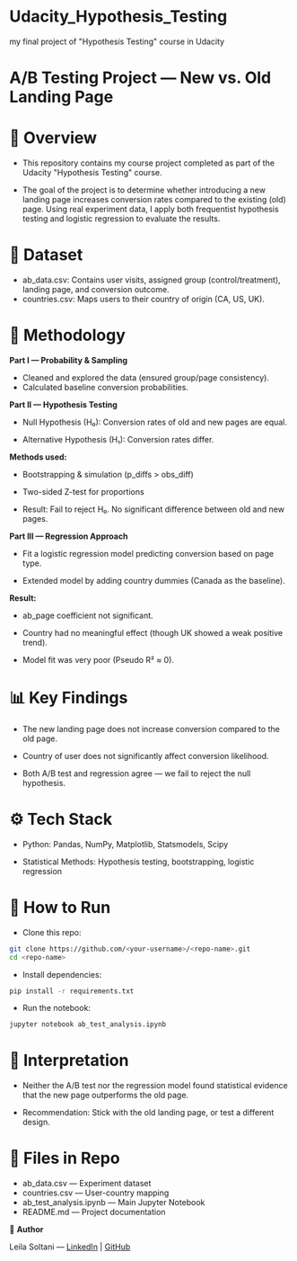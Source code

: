 # Udacity_Hypothesis_Testing
my final project of "Hypothesis Testing" course in Udacity


# A/B Testing Project — New vs. Old Landing Page


# 📌 Overview

- This repository contains my course project completed as part of the Udacity "Hypothesis Testing" course.

- The goal of the project is to determine whether introducing a new landing page increases conversion rates compared to the existing (old) page. Using real experiment data, I apply both frequentist hypothesis testing and logistic regression to evaluate the results.

# 📂 Dataset

- ab_data.csv: Contains user visits, assigned group (control/treatment), landing page, and conversion outcome.
- countries.csv: Maps users to their country of origin (CA, US, UK).

# 🧪 Methodology
**Part I — Probability & Sampling**

- Cleaned and explored the data (ensured group/page consistency).
- Calculated baseline conversion probabilities.

**Part II — Hypothesis Testing**

- Null Hypothesis (H₀): Conversion rates of old and new pages are equal.

- Alternative Hypothesis (H₁): Conversion rates differ.

**Methods used:**

- Bootstrapping & simulation (p_diffs > obs_diff)

- Two-sided Z-test for proportions

- Result: Fail to reject H₀. No significant difference between old and new pages.

**Part III — Regression Approach**

- Fit a logistic regression model predicting conversion based on page type.

- Extended model by adding country dummies (Canada as the baseline).

**Result:**

- ab_page coefficient not significant.

- Country had no meaningful effect (though UK showed a weak positive trend).

- Model fit was very poor (Pseudo R² ≈ 0).

# 📊 Key Findings

- The new landing page does not increase conversion compared to the old page.

- Country of user does not significantly affect conversion likelihood.

- Both A/B test and regression agree — we fail to reject the null hypothesis.

# ⚙️ Tech Stack

- Python: Pandas, NumPy, Matplotlib, Statsmodels, Scipy

- Statistical Methods: Hypothesis testing, bootstrapping, logistic regression

# 🚀 How to Run

- Clone this repo:
```bash
git clone https://github.com/<your-username>/<repo-name>.git
cd <repo-name>
```



- Install dependencies:
```bash
pip install -r requirements.txt
```

- Run the notebook:
```bash
jupyter notebook ab_test_analysis.ipynb
```
# 📖 Interpretation

- Neither the A/B test nor the regression model found statistical evidence that the new page outperforms the old page.

- Recommendation: Stick with the old landing page, or test a different design.

# 📝 Files in Repo

- ab_data.csv — Experiment dataset
- countries.csv — User-country mapping
- ab_test_analysis.ipynb — Main Jupyter Notebook
- README.md — Project documentation

👤 **Author**

Leila Soltani — [LinkedIn](https://www.linkedin.com/in/leilak-soltan/) | [GitHub](https://github.com/leilaksol)

